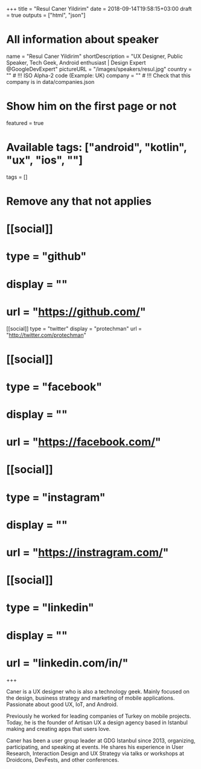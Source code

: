 +++
title = "Resul Caner Yildirim"
date = 2018-09-14T19:58:15+03:00
draft = true
outputs = ["html", "json"]

# All information about speaker
name = "Resul Caner Yildirim"
shortDescription = "UX Designer, Public Speaker, Tech Geek, Android enthusiast | Design Expert @GoogleDevExpert"
pictureURL = "/images/speakers/resul.jpg"
country = "" # !!! ISO Alpha-2 code (Example: UK)
company = "" # !!! Check that this company is in data/companies.json

# Show him on the first page or not
featured = true

# Available tags: ["android", "kotlin", "ux", "ios", ""]
tags = []

# Remove any that not applies
# [[social]]
#   type = "github"
#   display = ""
#   url = "https://github.com/<username>"

[[social]]
  type = "twitter"
  display = "protechman"
  url = "http://twitter.com/protechman"

# [[social]]
#   type = "facebook"
#   display = ""
#   url = "https://facebook.com/<username>"

# [[social]]
#   type = "instagram"
#   display = ""
#   url = "https://instragram.com/<username>"

# [[social]]
#   type = "linkedin"
#   display = ""
#   url = "linkedin.com/in/<username>"

+++

Caner is a UX designer who is also a technology geek. Mainly focused on the design, business strategy and marketing of mobile applications. Passionate about good UX, IoT, and Android.

Previously he worked for leading companies of Turkey on mobile projects. Today, he is the founder of Artisan UX a design agency based in Istanbul making and creating apps that users love.

Caner has been a user group leader at GDG Istanbul since 2013, organizing, participating, and speaking at events. He shares his experience in User Research, Interaction Design and UX Strategy via talks or workshops at Droidcons, DevFests, and other conferences.

